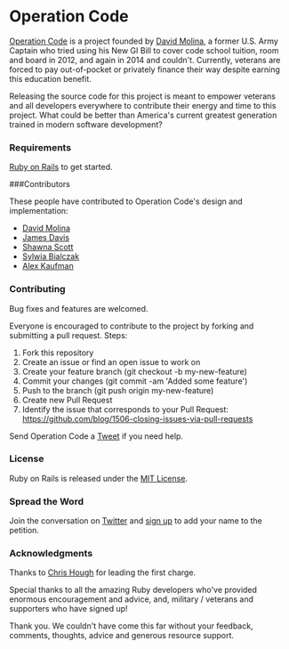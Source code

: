 # Operation Code

[Operation Code](operationcode.org) is a project founded by [David Molina](http://davidmolina.github.io/), a former U.S. Army Captain who tried using his New GI Bill to cover code school tuition, room and board in 2012, and again in 2014 and couldn't. Currently, veterans are forced to pay out-of-pocket or privately finance their way despite earning this education benefit.

Releasing the source code for this project is meant to empower veterans and all developers everywhere to contribute their energy and time to this project. What could be better than America's current greatest generation trained in modern software development?

### Requirements
[Ruby on Rails](https://github.com/rails/rails) to get started.

###Contributors

These people have contributed to Operation Code's design and implementation:

* [David Molina](http://davidmolina.github.io/)
* [James Davis](https://github.com/cavalryjim)
* [Shawna Scott](http://shawnacscott.com/)
* [Sylwia Bialczak](https://github.com/ArgonCode)
* [Alex Kaufman](https://github.com/alexkaufman06)

### Contributing
Bug fixes and features are welcomed.

Everyone is encouraged to contribute to the project by forking and submitting a pull request. Steps:

1. Fork this repository
2. Create an issue or find an open issue to work on
3. Create your feature branch (git checkout -b my-new-feature)
4. Commit your changes (git commit -am 'Added some feature')
5. Push to the branch (git push origin my-new-feature)
6. Create new Pull Request
7. Identify the issue that corresponds to your Pull Request: https://github.com/blog/1506-closing-issues-via-pull-requests

Send Operation Code a [Tweet](https://twitter.com/operation_code) if you need help.

### License
Ruby on Rails is released under the [MIT License](http://opensource.org/licenses/MIT).

### Spread the Word
Join the conversation on [Twitter](https://twitter.com/operation_code) and [sign up](http://operationcode.org/action) to add your name to the petition.

### Acknowledgments
Thanks to [Chris Hough](https://twitter.com/chrishough) for leading the first charge.

Special thanks to all the amazing Ruby developers who've provided enormous encouragement and advice, and, military / veterans and supporters who have signed up!

Thank you. We couldn't have come this far without your feedback, comments, thoughts, advice and generous resource support.
